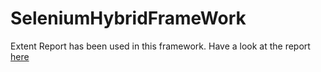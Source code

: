 # SeleniumHybridFrameWork
Extent Report has been used in this framework.
Have a look at the report  [here](test-output/ExtentReports/extentreport.html)
